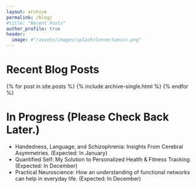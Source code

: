 ```yaml
---
layout: archive
permalink: /blog/
#title: "Recent Posts"
author_profile: true
header:
  image: #"/assets/images/splash/Connectomics.png"
---
```


<div style="text-align:left">
<H1> Recent Blog Posts </H1>
{% for post in site.posts %}
    {% include archive-single.html %}
{% endfor %}

<div style="text-align:left">
<H1> In Progress (Please Check Back Later.) </H1>
<ul>
<li> Handedness, Language, and Schizophrenia: Insights From Cerebral Asymmetries. (Expected: In January) <br>
<li> Quantified Self: My Solution to Personalized Health & Fitness Tracking  (Expected: In December) <br>
<li> Practical Neuroscience: How an understanding of functional networks can help in everyday life. (Expected: In December)

